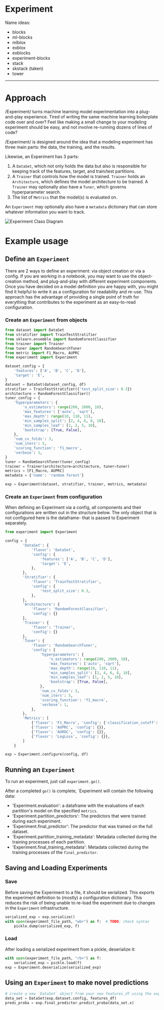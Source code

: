 # Experiment
Name ideas:
* blocks
* ml-blocks
* mlblox
* exblox
* exblocks
* experiment-blocks
* stack
* skstack (taken)
* tower
---
# Approach
/Experiment/ turns machine learning model experimentation into a plug-and-play experience.
Tired of writing the same machine learning boilerplate code over and over? Feel like making a small change to your modeling experiment should be easy, and not involve re-running dozens of lines of code?

/Experiment/ is designed around the idea that a modeling experiment has three main parts: the data, the training, and the results.

Likewise, an Experiment has 3 parts:
1. A `DataSet`, which not only holds the data but also is responsible for keeping track of the features, target, and train/test partitions.
2. A `Trainer` that controls how the model is trained. `Trainer` holds an `Architecture`, which defines the model architecture to be trained. A `Trainer` may optionally also have a `Tuner`, which governs hyperparameter search.
3. The list of `Metrics` that the model(s) is evaluated on.

An `Experiment` may optionally also have a `metadata` dictionary that can store whatever information you want to track.

![Experiment Class Diagram](./ExperimentClassDiagram.svg)

# Example usage

## Define an `Experiment`
There are 2 ways to define an experiment: via object creation or via a config. 
If you are working in a notebook, you may want to use the object-creation method, and plug-and-play with different experiment components.
Once you have decided on a model definition you are happy with, you might find it helpful to write it as a configuration for readability and re-use. This approach has the advantage of providing a single point of truth for everything that contributes to the experiment as an easy-to-read configuration. 

### Create an `Experiment` from objects

```python
from dataset import DataSet
from stratifier import TrainTestStratifier
from sklearn.ensemble import RandomForestClassifier
from trainer import Trainer
from tuner import RandomSearchTuner
from metric import F1_Macro, AUPRC
from experiment import Experiment

dataset_config = {
    'features': ['A', 'B', 'C', 'D'],
    'target': 'E',
}
dataset = DataSet(dataset_config, df)
stratifier = TrainTestStratifier({'test_split_size': 0.3})
architecture = RandomForestClassifier()
tuner_config = {
    'hyperparameters': {
        'n_estimators': range(200, 2000, 10),
        'max_features': ['auto', 'sqrt'],
        'max_depth': range(10, 110, 11),
        'min_samples_split': [2, 4, 6, 8, 10],
        'min_samples_leaf': [1, 2, 5, 10],
        'bootstrap': [True, False],
    },
    'num_cv_folds': 3,
    'num_iters': 5,
    'scoring_function': 'f1_macro',
    'verbose': 1,
}
tuner = RandomSearchTuner(tuner_config)
trainer = Trainer(architecture=architecture, tuner=tuner)
metrics = [F1_Macro, AUPRC]
metadata = {'name': 'random forest'}

exp = Experiment(dataset, stratifier, trainer, metrics, metadata)
```

### Create an `Experiment` from configuration
When defining an Experiment via a config, all components and their configurations are written out in the structure below.
The only object that is not configured here is the dataframe- that is passed to Experiment separately.

```python
from experiment import Experiment

config = {
        'DataSet': {
            'flavor': 'DataSet',
            'config': {
                'features': ['A', 'B', 'C', 'D'],
                'target': 'E',
            },
        },
        'Stratifier': {
            'flavor': 'TrainTestStratifier',
            'config': {
                'test_split_size': 0.3,
            },
        },
        'Architecture': {
            'flavor': 'RandomForestClassifier',
            'config': {}
        },
        'Trainer': {
            'flavor': 'Trainer',
            'config': {}
        },
        'Tuner': {
            'flavor': 'RandomSearchTuner',
            'config': {
                'hyperparameters': {
                    'n_estimators': range(200, 2000, 10),
                    'max_features': ['auto', 'sqrt'],
                    'max_depth': range(10, 110, 11),
                    'min_samples_split': [2, 4, 6, 8, 10],
                    'min_samples_leaf': [1, 2, 5, 10],
                    'bootstrap': [True, False],
                },
                'num_cv_folds': 3,
                'num_iters': 5,
                'scoring_function': 'f1_macro',
                'verbose': 1,
            },
        },
        'Metrics': [
            {'flavor': 'F1_Macro', 'config': {'classification_cutoff': 0.5}},
            {'flavor': 'AUPRC', 'config': {}},
            {'flavor': 'AUROC', 'config': {}},
            {'flavor': 'LogLoss', 'config': {}},
        ]
    }

exp = Experiment.configure(config, df)
```

## Running an `Experiment`
To run an experiment, just call `experiment.go()`.

After a completed `go()` is complete, `Experiment will contain the following data:
* 'Experiment.evaluation': a dataframe with the evaluations of each partition's model on the specified `metrics`.
* 'Experiment.partition_predictors': The predictors that were trained during each experiment.
* 'Experiment.final_predictor': The predictor that was trained on the full dataset.
* 'Experiment.partition_training_metadata': Metadata collected during the training processes of each partition.
* 'Experiment.final_training_metadata': Metadata collected during the training processes of the `final_predictor`.

## Saving and Loading Experiments
### Save
Before saving the Experiment to a file, it should be serialized. This exports the experiment definition to (mostly) a configuration dictionary. This reduces the risk of being unable to re-load the experiment due to changes in the `Experiment` infrastructure.

```python
serialized_exp = exp.serialize()
with open(experiment_file_path, "wb+") as f:  # TODO: check syntax
    pickle.dump(serialized_exp, f)

```

### Load
After loading a serialized experiment from a pickle, deserialize it:
```python
with open(experiment_file_path, "rb+") as f:
    serialized_exp = pickle.load(f)
exp = Experiment.deserialize(serialized_exp)
```

## Using an `Experiment` to make novel predictions

```python
# create a new `DataSet` object from your new features_df using the experiment's dataset configuration.
data_set = DataSet(exp.dataset.config, features_df)
preds_proba = exp.final_predictor.predict_proba(data_set.x)
```
